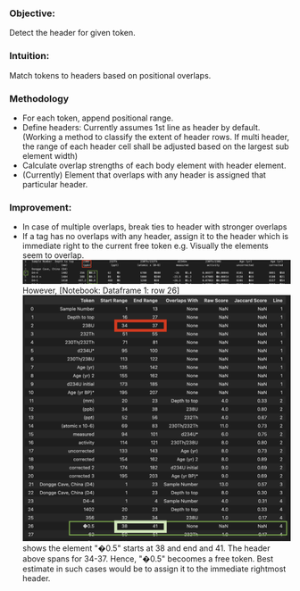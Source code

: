 ### Objective: 
Detect the header for given token. 

### Intuition: 
Match tokens to headers based on positional overlaps. 

### Methodology
- For each token, append positional range. 
- Define headers: Currently assumes 1st line as header by default. (Working a method to classify the extent of header rows. If multi header, the range of each header cell shall be adjusted based on the largest sub element width)
- Calculate overlap strengths of each body element with header element. 
- (Currently) Element that overlaps with any header is assigned that particular header. 

### Improvement: 
- In case of multiple overlaps, break ties to header with stronger overlaps
- If a tag has no overlaps with any header, assign it to the header which is immediate right to the current free token 
e.g. Visually the elements seem to overlap. ![alt text](image1.png) However, [Notebook: Dataframe 1: row 26] ![alt text](image.png) shows the element "�0.5" starts at 38 and end and 41. The header above spans for 34-37. Hence, "�0.5" becoomes a free token. Best estimate in such cases would be to assign it to the immediate rightmost header.